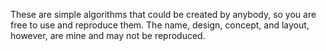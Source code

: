 These are simple algorithms that could be created by anybody, so you are free to use and reproduce them. The name, design, concept, and layout, however, are mine and may not be reproduced.

